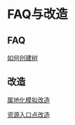 # FAQ与改造

## FAQ
[如何创建树](./msui-tree.md)
## 改造
[属地化模拟改造](./ne-unit.md)

[资源入口点改造](./resourcen-entry.md)
